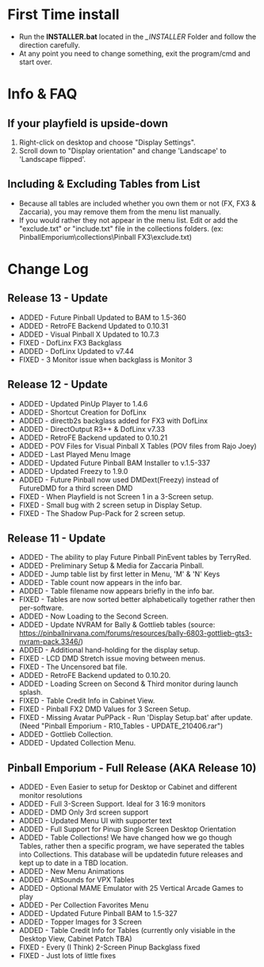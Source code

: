 # First Time install
+ Run the **INSTALLER.bat** located in the *_INSTALLER* Folder and follow the direction carefully.
+ At any point you need to change something, exit the program/cmd and start over.
# Info & FAQ
## If your playfield is upside-down
1. Right-click on desktop and choose "Display Settings".
2. Scroll down to "Display orientation" and change 'Landscape' to 'Landscape flipped'.
## Including & Excluding Tables from List
+ Because all tables are included whether you own them or not (FX, FX3 & Zaccaria), you may remove them from the menu list manually.
+ If you would rather they not appear in the menu list. Edit or add the "exclude.txt" or "include.txt" file in the collections folders.
(ex: PinballEmporium\collections\Pinball FX3\exclude.txt)

# Change Log
## Release 13 - Update
+	ADDED - Future Pinball Updated to BAM to 1.5-360
+	ADDED - RetroFE Backend Updated to 0.10.31
+	ADDED - Visual Pinball X Updated to 10.7.3
+	FIXED - DofLinx FX3 Backglass
+	ADDED - DofLinx Updated to v7.44
+	FIXED - 3 Monitor issue when backglass is Monitor 3
## Release 12 - Update
+	ADDED - Updated PinUp Player to 1.4.6
+	ADDED - Shortcut Creation for DofLinx
+ ADDED - directb2s backglass added for FX3 with DofLinx
+	ADDED - DirectOutput R3++ & DofLinx v7.33
+	ADDED - RetroFE Backend updated to 0.10.21
+	ADDED - POV Files for Visual Pinball X Tables (POV files from Rajo Joey)
+	ADDED - Last Played Menu Image
+	ADDED - Updated Future Pinball BAM Installer to v.1.5-337
+	ADDED - Updated Freezy to 1.9.0
+	ADDED - Future Pinball now used DMDext(Freezy) instead of FutureDMD for a third screen DMD
+	FIXED - When Playfield is not Screen 1 in a 3-Screen setup.
+	FIXED - Small bug with 2 screen setup in Display Setup.
+	FIXED - The Shadow Pup-Pack for 2 screen setup.
## Release 11 - Update
+	ADDED - The ability to play Future Pinball PinEvent tables by TerryRed.
+	ADDED - Preliminary Setup & Media for Zaccaria Pinball.
+	ADDED - Jump table list by first letter in Menu, 'M' & 'N' Keys
+	ADDED - Table count now appears in the info bar.
+	ADDED - Table filename now appears briefly in the info bar.
+	FIXED - Tables are now sorted better alphabetically together rather then per-software.
+	ADDED - Now Loading to the Second Screen.
+	ADDED - Update NVRAM for Bally & Gottlieb tables (source: https://pinballnirvana.com/forums/resources/bally-6803-gottlieb-gts3-nvram-pack.3346/) 
+	ADDED - Additional hand-holding for the display setup.
+	FIXED - LCD DMD Stretch issue moving between menus.
+	FIXED - The Uncensored bat file.
+	ADDED - RetroFE Backend updated to 0.10.20.
+	ADDED - Loading Screen on Second & Third monitor during launch splash.
+	FIXED - Table Credit Info in Cabinet View.
+	FIXED - Pinball FX2 DMD Values for 3 Screen Setup.
+	FIXED - Missing Avatar PuPPack - Run 'Display Setup.bat' after update. (Need "Pinball Emporium - R10_Tables - UPDATE_210406.rar")
+	ADDED - Gottlieb Collection.
+	ADDED - Updated Collection Menu.
## Pinball Emporium - Full Release (AKA Release 10)	
+	ADDED - Even Easier to setup for Desktop or Cabinet and different monitor resolutions
+	ADDED - Full 3-Screen Support. Ideal for 3 16:9 monitors
+	ADDED - DMD Only 3rd screen support
+	ADDED - Updated Menu UI with supporter text
+	ADDED - Full Support for Pinup Single Screen Desktop Orientation
+	ADDED - Table Collections! We have changed how we go though Tables, rather then a specific program, we have seperated the tables into Collections. This database will be updatedin future releases and kept up to date in a TBD location.
+	ADDED - New Menu Animations
+	ADDED - AltSounds for VPX Tables
+	ADDED - Optional MAME Emulator with 25 Vertical Arcade Games to play
+	ADDED - Per Collection Favorites Menu
+	ADDED - Updated Future Pinball BAM to 1.5-327
+	ADDED - Topper Images for 3 Screen
+	ADDED - Table Credit Info for Tables (currently only visiable in the Desktop View, Cabinet Patch TBA)
+	FIXED - Every (I Think) 2-Screen Pinup Backglass fixed
+	FIXED - Just lots of little fixes
